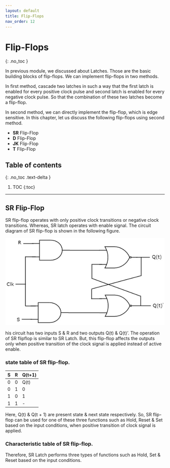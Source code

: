 ```yaml
---
layout: default
title: Flip-Flops
nav_order: 12
---
```


# Flip-Flops
{: .no_toc }

In previous module, we discussed about Latches. Those are the basic building blocks of flip-flops. We can implement flip-flops in two methods.

In first method, cascade two latches in such a way that the first latch is enabled for every positive clock pulse and second latch is enabled for every negative clock pulse. So that the combination of these two latches become a flip-flop.

In second method, we can directly implement the flip-flop, which is edge sensitive. In this chapter, let us discuss the following flip-flops using second method.

* **SR** Flip-Flop
* **D** Flip-Flop
* **JK** Flip-Flop
* **T** Flip-Flop


## Table of contents
{: .no_toc .text-delta }

1. TOC
{:toc}

---



## SR Flip-Flop

SR flip-flop operates with only positive clock transitions or negative clock transitions. Whereas, SR latch operates with enable signal. The circuit diagram of SR flip-flop is shown in the following figure.

<div style="text-align:center"><img src="../assets/images/sr_flipflop.jpg" /></div>

his circuit has two inputs S & R and two outputs Q(t) & Q(t)’. The operation of SR flipflop is similar to SR Latch. But, this flip-flop affects the outputs only when positive transition of the clock signal is applied instead of active enable.

### state table of **SR** flip-flop.

| S      |    R    |   Q(t+1) |
|:-------|:--------|:---------|
|  0     |    0    |  Q(t)    |
|  0     |    1    |    0     |
|  1     |    0    |    1     |
|  1     |    1    |    -     |

Here, Q(t) & Q(t + 1) are present state & next state respectively. So, SR flip-flop can be used for one of these three functions such as Hold, Reset & Set based on the input conditions, when positive transition of clock signal is applied. 

### Characteristic table of SR flip-flop.

Therefore, SR Latch performs three types of functions such as Hold, Set & Reset based on the input conditions.

